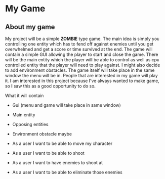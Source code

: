 # My Game

## About my game

My project will be a simple **ZOMBIE** type game. The main idea is simply you controlling one entity which
has to fend off against enemies until you get overwhelmed and get a score or time survived at the end. The game will
contain a simple GUI allowing the player to start and close the game. There will be the main entity which the player
will be able to control as well as cpu controlled entity that the player will need to play against. I might also decide
to add environment obstacles. The game itself will take place in the same window the menu will be in. People that are
interested in my game will play it. I am interested in this project because I've always wanted to make game, so I saw
this as a good opportunity to do so.

What it will contain
- Gui (menu and game will take place in same window)
- Main entity
- Opposing entities
- Environment obstacle maybe


- As a user I want to be able to move my character 
- As a user I want to be able to shoot
- As a user I want to have enemies to shoot at
- As a user I want to be able to eliminate those enemies
